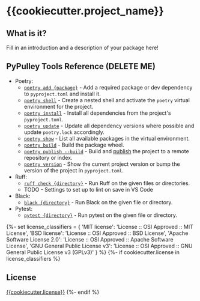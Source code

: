 # {{cookiecutter.project_name}}

## What is it?

Fill in an introduction and a description of your package here!

## PyPulley Tools Reference (DELETE ME)

- Poetry:
  - [`poetry add {package}`](https://python-poetry.org/docs/cli/#add) - Add a required package or dev dependency to `pyproject.toml` and install it.
  - [`poetry shell`](https://python-poetry.org/docs/basic-usage#activating-the-virtual-environment) - Create a nested shell and activate the `poetry` virtual environment for the project.
  - [`poetry install`](https://python-poetry.org/docs/cli/#install) - Install all dependencies from the project's `pyproject.toml`.
  - [`poetry update`](https://python-poetry.org/docs/cli/#update) - Update all dependency versions where possible and update `poetry.lock` accordingly.
  - [`poetry show`](https://python-poetry.org/docs/cli/#show) - List all available packages in the virtual environment.
  - [`poetry build`](https://python-poetry.org/docs/cli/#build) - Build the package wheel.
  - [`poetry publish --build`](https://python-poetry.org/docs/cli/#publish) - Build and [publish](https://python-poetry.org/docs/repositories/#publishable-repositories) the project to a remote repository or index.
  - [`poetry version`](https://python-poetry.org/docs/cli/#version) - Show the current project version or bump the version of the project in `pyproject.toml`.
- Ruff:
  - [`ruff check {directory}`](https://github.com/charliermarsh/ruff#command-line-interface) - Run Ruff on the given files or directories.
  - TODO - Settings to set up to lint on save in VS Code
- Black:
  - [`black {directory}`](https://black.readthedocs.io/en/stable/usage_and_configuration/the_basics.html#usage) - Run Black on the given file or directory.
- Pytest:
  - [`pytest {directory}`](https://docs.pytest.org/en/7.2.x/reference/reference.html#command-line-flags) - Run pytest on the given file or directory.

{%- set license_classifiers = {
    'MIT license': 'License :: OSI Approved :: MIT License',
    'BSD license': 'License :: OSI Approved :: BSD License',
    'Apache Software License 2.0': 'License :: OSI Approved :: Apache Software License',
    'GNU General Public License v3': 'License :: OSI Approved :: GNU General Public License v3 (GPLv3)'
} %}
{%- if cookiecutter.license in license_classifiers %}
## License

[{{cookiecutter.license}}](LICENSE)
{%- endif %}
